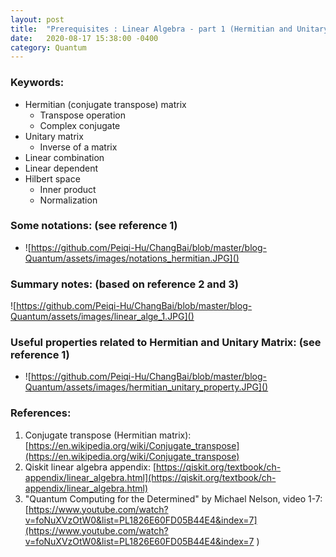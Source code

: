 ```yaml
---
layout: post
title:  "Prerequisites : Linear Algebra - part 1 (Hermitian and Unitary Matrix)"
date:   2020-08-17 15:38:00 -0400
category: Quantum 
---
```


### Keywords:

- Hermitian (conjugate transpose) matrix  
  - Transpose operation
  - Complex conjugate 
- Unitary matrix
  - Inverse of a matrix
- Linear combination 
- Linear dependent 
- Hilbert space
  - Inner product
  - Normalization

### Some notations:  (see reference 1)

- ![https://github.com/Peiqi-Hu/ChangBai/blob/master/blog-Quantum/assets/images/notations_hermitian.JPG]()

### Summary notes: (based on reference 2 and 3)

![https://github.com/Peiqi-Hu/ChangBai/blob/master/blog-Quantum/assets/images/linear_alge_1.JPG]()

### Useful properties related to Hermitian and Unitary Matrix: (see reference 1)

- ![https://github.com/Peiqi-Hu/ChangBai/blob/master/blog-Quantum/assets/images/hermitian_unitary_property.JPG]()



### References: 

1. Conjugate transpose (Hermitian matrix): [https://en.wikipedia.org/wiki/Conjugate_transpose](https://en.wikipedia.org/wiki/Conjugate_transpose)
2. Qiskit linear algebra appendix:  [https://qiskit.org/textbook/ch-appendix/linear_algebra.html](https://qiskit.org/textbook/ch-appendix/linear_algebra.html)
3. "Quantum Computing for the Determined" by Michael Nelson, video 1-7: [https://www.youtube.com/watch?v=foNuXVzOtW0&list=PL1826E60FD05B44E4&index=7](https://www.youtube.com/watch?v=foNuXVzOtW0&list=PL1826E60FD05B44E4&index=7 ) 


